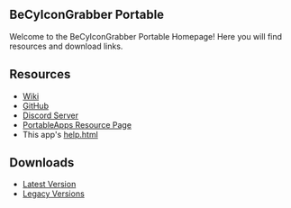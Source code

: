 ## BeCyIconGrabber Portable
Welcome to the BeCyIconGrabber Portable Homepage! Here you will find resources and download links.
## Resources
- [Wiki](https://github.com/JarlPenguin/BeCyIconGrabberPortable/wiki)
- [GitHub](https://github.com/JarlPenguin/BeCyIconGrabberPortable)
- [Discord Server](https://discord.gg/VVuZHqT)
- [PortableApps Resource Page](https://portableapps.com/node/58847)
- This app's [help.html](https://github.com/JarlPenguin/BeCyIconGrabberPortable/tree/master/docs/help.html)

## Downloads
- [Latest Version](https://github.com/JarlPenguin/BeCyIconGrabberPortable/releases/download/2.29.9.4/BeCyIconGrabberPortable_2.30.0.0_Dev_Test_4_English.paf.exe)
- [Legacy Versions](https://github.com/JarlPenguin/BeCyIconGrabberPortable/releases)
